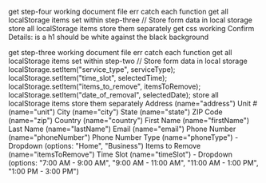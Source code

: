 get step-four working 
    document file
     err catch each function
    get all localStorage items 
        set within step-three
            // Store form data in local storage
    store all localStorage items 
        store them separately
    get css working 
        Confirm Details:
            is a h1
            should be white against the black background
 


get step-three working
    document file 
    err catch each function
    get all localStorage items 
        set within step-two
            // Store form data in local storage
            localStorage.setItem("service_type", serviceType);
            localStorage.setItem("time_slot", selectedTime);
            localStorage.setItem("items_to_remove", itemsToRemove);
            localStorage.setItem("date_of_removal", selectedDate);
    store all localStorage items 
        store them separately
            Address (name="address")
            Unit # (name="unit")
            City (name="city")
            State (name="state")
            ZIP Code (name="zip")
            Country (name="country")
            First Name (name="firstName")
            Last Name (name="lastName")
            Email (name="email")
            Phone Number (name="phoneNumber")
            Phone Number Type (name="phoneType") - Dropdown (options: "Home", "Business")
            Items to Remove (name="itemsToRemove")
            Time Slot (name="timeSlot") - Dropdown (options: "7:00 AM - 9:00 AM", "9:00 AM - 11:00 AM", "11:00 AM - 1:00 PM", "1:00 PM - 3:00 PM")
